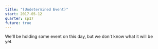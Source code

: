 ```yaml
---
title: "(Undetermined Event)"
start: 2017-05-12
quarter: sp17
future: true
---
```


We'll be holding some event on this day, but we don't know what it
will be yet.
